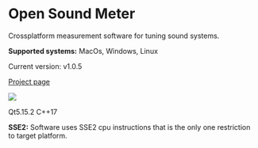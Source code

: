 # Open Sound Meter
Crossplatform measurement software for tuning sound systems.

**Supported systems:** MacOs, Windows, Linux

Current version: v1.0.5

[Project page](https://opensoundmeter.com/)

![](/docs/images/screens/v0.1.1.screen.png)

Qt5.15.2 C++17

**SSE2:** Software uses SSE2 cpu instructions that is the only one restriction to target platform.

